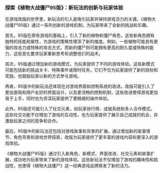 ### 探索《植物大战僵尸95版》：新玩法的创新与玩家体验

在游戏改版的世界里，新玩法的引入是吸引玩家并保持游戏活力的关键。《植物大战僵尸95版》通过一系列创新的游戏机制，为玩家带来了全新的挑战和乐趣。

首先，95版在原有游戏的基础上，引入了新的植物和僵尸角色，这些新角色拥有独特的技能和属性，为游戏的策略性增添了新的维度。例如，一些植物可能具有更强的攻击力或特殊的攻击方式，而新的僵尸则可能拥有更高的耐久度或特殊的能力，这些变化要求玩家重新思考和调整他们的战术。

其次，95版通过增加新的游戏模式，为玩家提供了不同的游戏体验。这些新模式可能包括新的挑战关卡、特殊事件或限时任务，它们不仅为玩家提供了新的目标和奖励，也鼓励玩家以新的方式参与游戏。

再者，95版中的新玩法还体现在对游戏界面和控制系统的改进。改版可能引入了更加直观和用户友好的界面设计，以及更流畅的控制机制，这些改进使得游戏更加易于上手，同时也为资深玩家提供了更精细的操作体验。

此外，95版还可能引入了社交元素，如玩家排行榜、成就系统和多人合作模式。这些社交功能不仅增加了游戏的互动性，也为玩家提供了展示自己成就的机会，并激励玩家之间的竞争和合作。

最后，95版中的新玩法还包括对游戏故事和背景的扩展。通过增加新的故事情节、角色背景和游戏世界探索，改版为玩家提供了更丰富的游戏内容和更深入的游戏体验。

《植物大战僵尸95版》通过引入新角色、新模式、界面改进、社交元素和故事扩展，成功地为玩家带来了新的游戏体验。这些新玩法不仅增加了游戏的趣味性和挑战性，也使得《植物大战僵尸》这一经典游戏品牌焕发了新的活力。
